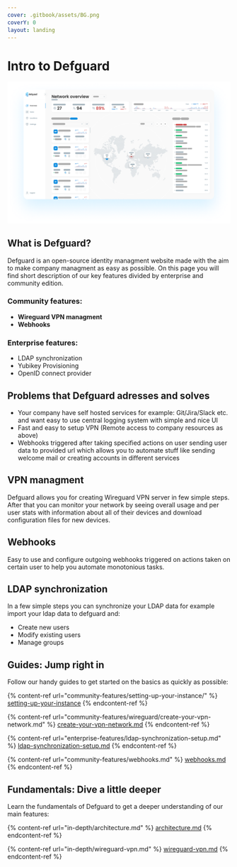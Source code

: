 ```yaml
---
cover: .gitbook/assets/BG.png
coverY: 0
layout: landing
---
```


# Intro to Defguard

![Network overview page which shows statistics of network usage and info about connected users](.gitbook/assets/screen.png)

## What is Defguard?

Defguard is an open-source identity managment website made with the aim to make company managment as easy as possible. On this page you will find short description of our key features divided by enterprise and community edition.

### Community features:

* **Wireguard VPN managment**
* **Webhooks**

### **Enterprise features:**

* LDAP synchronization
* Yubikey Provisioning
* OpenID connect provider

## Problems that Defguard adresses and solves

* Your company have self hosted services for example: Git/Jira/Slack etc. and want easy to use central logging system with simple and nice UI
* Fast and easy to setup VPN (Remote access to company resources as above)
* Webhooks triggered after taking specified actions on user sending user data to provided url which allows you to automate stuff like sending welcome mail or creating accounts in different services

## VPN managment&#x20;

Defguard allows you for creating Wireguard VPN server in few simple steps. After that you can monitor your network by seeing overall usage and per user stats with information about all of their devices and download configuration files for new devices.

## Webhooks

Easy to use and configure outgoing webhooks triggered on actions taken on certain user to help you automate monotonious tasks.

## LDAP synchronization

In a few simple steps you can synchronize your LDAP data for example import your ldap data to defguard and:&#x20;

* Create new users&#x20;
* Modify existing users
* Manage groups

## Guides: Jump right in

Follow our handy guides to get started on the basics as quickly as possible:

{% content-ref url="community-features/setting-up-your-instance/" %}
[setting-up-your-instance](community-features/setting-up-your-instance/)
{% endcontent-ref %}

{% content-ref url="community-features/wireguard/create-your-vpn-network.md" %}
[create-your-vpn-network.md](community-features/wireguard/create-your-vpn-network.md)
{% endcontent-ref %}

{% content-ref url="enterprise-features/ldap-synchronization-setup.md" %}
[ldap-synchronization-setup.md](enterprise-features/ldap-synchronization-setup.md)
{% endcontent-ref %}

{% content-ref url="community-features/webhooks.md" %}
[webhooks.md](community-features/webhooks.md)
{% endcontent-ref %}

## Fundamentals: Dive a little deeper

Learn the fundamentals of Defguard to get a deeper understanding of our main features:

{% content-ref url="in-depth/architecture.md" %}
[architecture.md](in-depth/architecture.md)
{% endcontent-ref %}

{% content-ref url="in-depth/wireguard-vpn.md" %}
[wireguard-vpn.md](in-depth/wireguard-vpn.md)
{% endcontent-ref %}
